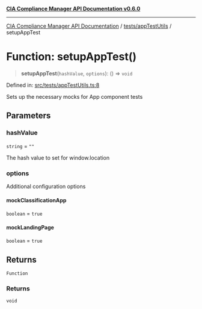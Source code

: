 [**CIA Compliance Manager API Documentation v0.6.0**](../../../README.md)

***

[CIA Compliance Manager API Documentation](../../../modules.md) / [tests/appTestUtils](../README.md) / setupAppTest

# Function: setupAppTest()

> **setupAppTest**(`hashValue`, `options`): () => `void`

Defined in: [src/tests/appTestUtils.ts:8](https://github.com/Hack23/cia-compliance-manager/blob/ca083b463223765b22422b66b3a43930241849bd/src/tests/appTestUtils.ts#L8)

Sets up the necessary mocks for App component tests

## Parameters

### hashValue

`string` = `""`

The hash value to set for window.location

### options

Additional configuration options

#### mockClassificationApp

`boolean` = `true`

#### mockLandingPage

`boolean` = `true`

## Returns

`Function`

### Returns

`void`
